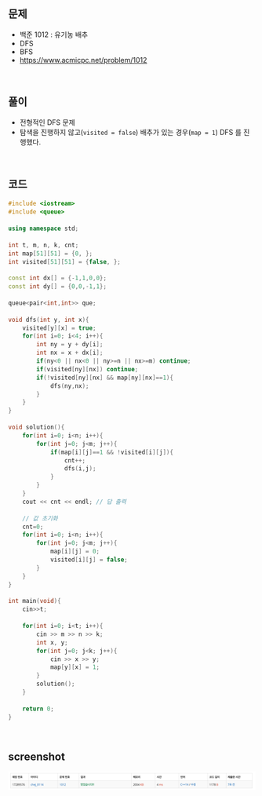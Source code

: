 ## 문제
- 백준 1012 : 유기농 배추
- DFS
- BFS
- https://www.acmicpc.net/problem/1012

<br/>

## 풀이
- 전형적인 DFS 문제
- 탐색을 진행하지 않고(```visited = false```) 배추가 있는 경우(```map = 1```) DFS 를 진행했다.


<br/>

## 코드

```c++
#include <iostream>
#include <queue>

using namespace std;

int t, m, n, k, cnt;
int map[51][51] = {0, };
int visited[51][51] = {false, };

const int dx[] = {-1,1,0,0};
const int dy[] = {0,0,-1,1};

queue<pair<int,int>> que;

void dfs(int y, int x){
    visited[y][x] = true;
    for(int i=0; i<4; i++){
        int ny = y + dy[i];
        int nx = x + dx[i];
        if(ny<0 || nx<0 || ny>=n || nx>=m) continue;
        if(visited[ny][nx]) continue;
        if(!visited[ny][nx] && map[ny][nx]==1){
            dfs(ny,nx);
        }
    }
}

void solution(){
    for(int i=0; i<n; i++){
        for(int j=0; j<m; j++){
            if(map[i][j]==1 && !visited[i][j]){
                cnt++;
                dfs(i,j);
            }
        }
    }
    cout << cnt << endl; // 답 출력
    
    // 값 초기화
    cnt=0;
    for(int i=0; i<n; i++){
        for(int j=0; j<m; j++){
            map[i][j] = 0;
            visited[i][j] = false;
        }
    }
}

int main(void){
    cin>>t;
    
    for(int i=0; i<t; i++){
        cin >> m >> n >> k;
        int x, y;
        for(int j=0; j<k; j++){
            cin >> x >> y;
            map[y][x] = 1;
        }
        solution();
    }
    
    return 0;
}
```

<br/>


## screenshot
![screenshot](./screenshots/boj1012.png)
